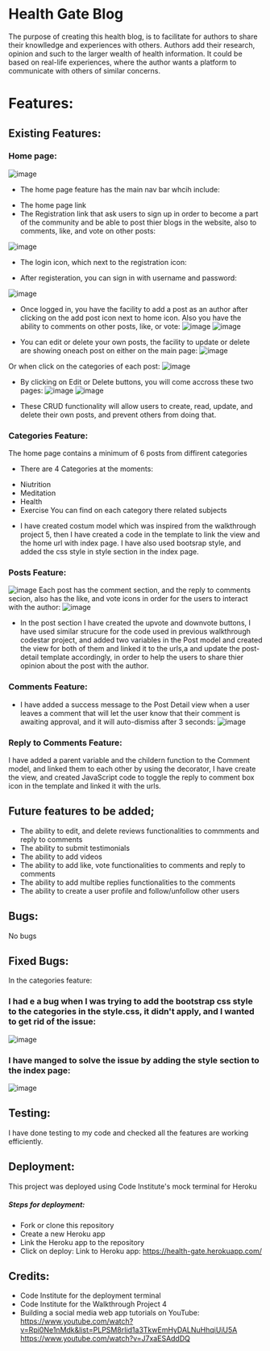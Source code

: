 # Health Gate Blog
The purpose of creating this health blog, is to facilitate for authors to share their knowlledge and experiences with others. Authors add their research, opinion and such to the larger wealth of health information. It could be based on real-life experiences, where the author wants a platform to communicate with others of similar concerns.
# Features:
## Existing Features:
### Home page:

![image](https://user-images.githubusercontent.com/91415085/212841361-0f1208ef-bf5d-4ebc-b420-6b6f00ebc77d.png)

- The home page feature has the main nav bar whcih include:
* The home page link
* The Registration link that ask users to sign up in order to become a part of the community and be able to post thier blogs in the website, also to comments, like, and vote on other posts:

![image](https://user-images.githubusercontent.com/91415085/212843153-143d48c0-ff08-445f-85cd-e0a99b901829.png)

* The login icon, which next to the registration icon:
- After registeration, you can sign in with username and password:

![image](https://user-images.githubusercontent.com/91415085/212843856-80b1fe0d-2426-4de4-94c8-ed4406e20ef0.png)

* Once logged in, you have the facility to add a post as an author after clicking on the add post icon next to home icon. Also you have the ability to comments on other posts, like, or vote:
![image](https://user-images.githubusercontent.com/91415085/212845012-a3f7378c-aef9-4e95-a6ff-1c08475b0c6e.png)
![image](https://user-images.githubusercontent.com/91415085/212845268-00502681-3de0-4d4e-8424-6a7a44412dc6.png)

* You can edit or delete your own posts, the facility to update or delete are showing oneach post on either on the main page:
![image](https://user-images.githubusercontent.com/91415085/212847031-bfa967d6-6911-4726-9556-3e550cdda8b7.png)

Or when click on the categories of each post:
![image](https://user-images.githubusercontent.com/91415085/212847408-9f6bb0d1-5f3c-4eec-bd5c-7cb059fc7fdf.png)

* By clicking on Edit or Delete buttons, you will come accross these two pages:
![image](https://user-images.githubusercontent.com/91415085/212848569-c2f00050-cf23-4fbb-a625-dfc7a7fddfc6.png)
![image](https://user-images.githubusercontent.com/91415085/212848809-1b8d2727-5938-4bb9-8576-cf29aa1a44c2.png)

- These CRUD functionality will allow users to create, read, update, and delete their own posts, and prevent others from doing that.

### Categories Feature:
The home page contains a minimum of 6 posts from diffirent categories
- There are 4 Categories at the moments:
* Niutrition
* Meditation
* Health
* Exercise
You can find on each category there related subjects
- I have created costum model which was inspired from the walkthrough project 5, then I have created a code in the template to link the view and the home url with index page. I have also used bootsrap style, and added the css style in style section in the index page.

### Posts Feature:
![image](https://user-images.githubusercontent.com/91415085/212850658-291aac43-deff-483d-8cca-980eb894dc9b.png)
Each post has the comment section, and the reply to comments secion, also has the like, and vote icons in order for the users to interact with the author:
![image](https://user-images.githubusercontent.com/91415085/212851555-6ea7c5ba-5633-4ea1-abd3-451c6b428faa.png)

* In the post section I have created the upvote and downvote buttons, I have used similar strucure for the code used in previous walkthrough codestar project, and added two variables in the Post model and created the view for both of them and linked it to the urls,a and update the post-detail template accordingly, in order to help the users to share thier opinion about the post with the author.

### Comments Feature:
* I have added a success message to the Post Detail view when a user leaves a comment that will let the user know that their comment is awaiting approval, and it will auto-dismiss after 3 seconds:
![image](https://user-images.githubusercontent.com/91415085/212863122-3ada6acd-fe1c-4280-9936-790b413ba176.png)


### Reply to Comments Feature:
I have added a parent variable and the childern function to the Comment model, and linked them to each other by using the decorator, I have create the view, and created JavaScript code to toggle the reply to comment box icon in the template and linked it with the urls.


## Future features to be added;
* The ability to edit, and delete reviews functionalities to commments and reply to comments 
* The ability to submit testimonials
* The ability to add videos
* The ability to add like, vote functionalities to comments and reply to comments 
* The ability to add multibe replies functionalities to the comments 
* The ability to create a user profile and follow/unfollow other users


## Bugs:
No bugs

## Fixed Bugs:

In the categories feature:
### I had e a bug when I was trying to add the bootstrap css style to the categories in the style.css, it didn't apply, and I wanted to get rid of the issue:
![image](https://user-images.githubusercontent.com/91415085/212871201-2d095baa-a0a3-4636-aa2d-e6fb0468268e.png)

### I have manged to solve the issue by adding the style section to the index page:
![image](https://user-images.githubusercontent.com/91415085/212871500-e4957d32-9583-4057-bc20-3af4ebee07f6.png)


## Testing:
I have done testing to my code and checked all the features are working efficiently.

## Deployment:
This project was deployed using Code Institute's mock terminal for Heroku

##### Steps for deployment:

* Fork or clone this repository
* Create a new Heroku app
* Link the Heroku app to the repository
* Click on deploy:
Link to Heroku app:
https://health-gate.herokuapp.com/

## Credits: 

* Code Institute for the deployment terminal
* Code Institute for the Walkthrough Project 4
* Building a social media web app tutorials on YouTube:
https://www.youtube.com/watch?v=Rpi0Ne1nMdk&list=PLPSM8rIid1a3TkwEmHyDALNuHhqiUiU5A
https://www.youtube.com/watch?v=J7xaESAddDQ
